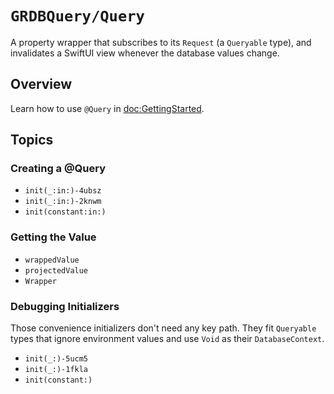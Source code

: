 # ``GRDBQuery/Query``

A property wrapper that subscribes to its `Request` (a ``Queryable`` type), and invalidates a SwiftUI view whenever the database values change.

## Overview

Learn how to use `@Query` in <doc:GettingStarted>.

## Topics

### Creating a @Query

- ``init(_:in:)-4ubsz``
- ``init(_:in:)-2knwm``
- ``init(constant:in:)``

### Getting the Value

- ``wrappedValue``
- ``projectedValue``
- ``Wrapper``

### Debugging Initializers

Those convenience initializers don't need any key path. They fit `Queryable` types that ignore environment values and use `Void` as their `DatabaseContext`.

- ``init(_:)-5ucm5``
- ``init(_:)-1fkla``
- ``init(constant:)``
